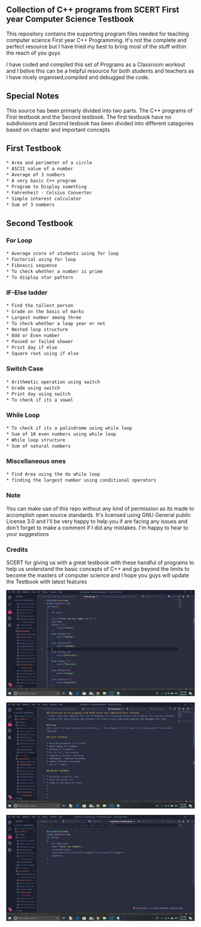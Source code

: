 ## Collection of C++ programs from SCERT First year Computer Science Testbook
This repository contains the supporting program files needed for teaching computer science First year C++ Programming. It's not the complete and perfect resource but I have tried my best to bring most of the stuff within the reach of you guys

I have coded and compiled this set of Programs as a Classroom workout and I belive this can be a helpful resource for both students and teachers as I have nicely organised,compiled and debugged the code. 

## Special Notes
This source has been primarly divided into two parts. The C++ programs of First testbook and the Second testbook. The first testbook have no subdivisions and Second tesbook has been divided into different catagories based on chapter and important concepts

## First Testbook

    * Area and perimeter of a circle
    * ASCII value of a number
    * Average of 3 numbers 
    * A very basic C++ program
    * Program to Display something
    * Fahrenheit - Celsius Converter
    * Simple interest calculator
    * Sum of 3 numbers

## Second Testbook

### For Loop
    * Average score of students using for loop
    * Factorial using for loop
    * Fibnocci sequence
    * To check whether a number is prime 
    * To display star pattern

### IF-Else ladder
    * Find the tallest person
    * Grade on the basis of marks
    * Largest number among three 
    * To check whether a leap year or not
    * Nested loop structure
    * Odd or Even number
    * Passed or failed shower
    * Print day if else
    * Square root using if else

### Switch Case
    * Arithmetic operation using switch
    * Grade using switch
    * Print day using switch
    * To check if its a vowel

### While Loop
    * To check if its a palindrome using while loop
    * Sum of 10 even numbers using while loop
    * While loop structure
    * Sum of natural numbers

### Miscellaneous ones
    * Find Area using the do while loop 
    * finding the largest number using conditional operators

 ### Note 
 You can make use of this repo without any kind of permission as its made to accomplish open source standards. It's licensed using GNU General public License 3.0 and I'll be very happy to help you if are facing any issues and don't forget to make a comment if I did any mistakes. I'm happy to hear to your suggestions

 ### Credits 
 SCERT for giving us with a great testbook with these handful of programs to help us understand the basic concepts of C++ and go beyond the limits to become the masters of computer science and I hope you guys will update the Testbook with latest features




![VSCODE](Screenshots/1.png)



![VSCODE](Screenshots/2.png)



![VSCODE](Screenshots/3.png)
